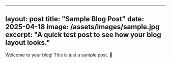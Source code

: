 
---
layout: post
title: "Sample Blog Post"
date: 2025-04-18
image: /assets/images/sample.jpg
excerpt: "A quick test post to see how your blog layout looks."
---

Welcome to your blog! This is just a sample post. 🎉
